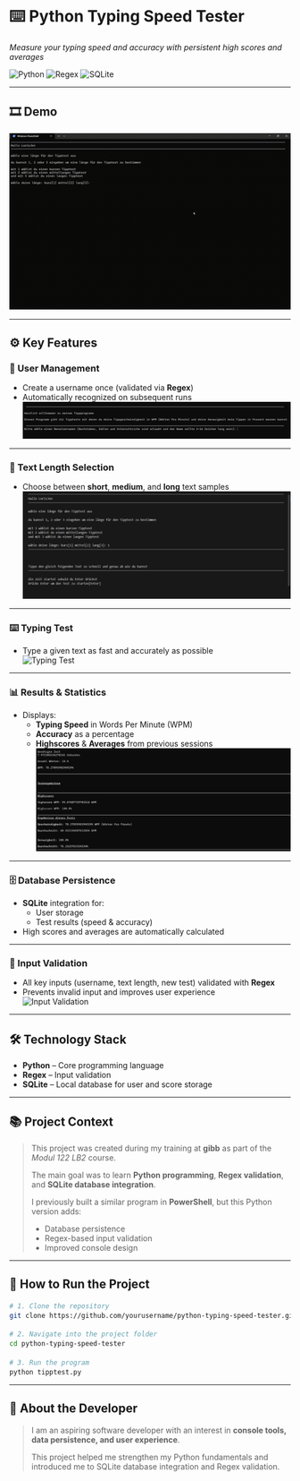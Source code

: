 # ⌨️ Python Typing Speed Tester
*Measure your typing speed and accuracy with persistent high scores and averages*

![Python](https://img.shields.io/badge/Python-3776AB?style=for-the-badge&logo=python&logoColor=white)
![Regex](https://img.shields.io/badge/Regex-FF9800?style=for-the-badge)
![SQLite](https://img.shields.io/badge/SQLite-07405E?style=for-the-badge&logo=sqlite&logoColor=white)

---

## 🎞 Demo

<div align="center">
  <img src="assets/demo.gif" alt="Typing Speed Tester Demo" width="800">
</div>

---

## ⚙️ Key Features

### 👤 User Management
- Create a username once (validated via **Regex**)
- Automatically recognized on subsequent runs  
![Username Creation](assets/screenshot-username.png)

---

### 📏 Text Length Selection
- Choose between **short**, **medium**, and **long** text samples  
![Text Length Selection](assets/screenshot-length.png)

---

### ⌨️ Typing Test
- Type a given text as fast and accurately as possible  
![Typing Test](assets/screenshot-typing.png)

---

### 📊 Results & Statistics
- Displays:
  - **Typing Speed** in Words Per Minute (WPM)
  - **Accuracy** as a percentage
  - **Highscores** & **Averages** from previous sessions  
![Results](assets/screenshot-results.png)

---

### 🗄️ Database Persistence
- **SQLite** integration for:
  - User storage
  - Test results (speed & accuracy)
- High scores and averages are automatically calculated  

---

### 🧠 Input Validation
- All key inputs (username, text length, new test) validated with **Regex**
- Prevents invalid input and improves user experience  
![Input Validation](assets/screenshot-validation.png)

---

## 🛠 Technology Stack

- **Python** – Core programming language  
- **Regex** – Input validation  
- **SQLite** – Local database for user and score storage  

---

## 📚 Project Context

> This project was created during my training at **gibb** as part of the *Modul 122 LB2* course.  
>  
> The main goal was to learn **Python programming**, **Regex validation**, and **SQLite database integration**.  
>  
> I previously built a similar program in **PowerShell**, but this Python version adds:
> - Database persistence
> - Regex-based input validation
> - Improved console design  

---

## 🚀 How to Run the Project

```bash
# 1. Clone the repository
git clone https://github.com/yourusername/python-typing-speed-tester.git

# 2. Navigate into the project folder
cd python-typing-speed-tester

# 3. Run the program
python tipptest.py
```

---

## 👤 About the Developer

> I am an aspiring software developer with an interest in **console tools, data persistence, and user experience**.  
>  
> This project helped me strengthen my Python fundamentals and introduced me to SQLite database integration and Regex validation.  
>  
<!-- > 🔗 [View my Portfolio](https://your-portfolio-url.com) -->
